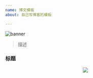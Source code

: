 ```yaml
---
name: 博文模板
about: 自己写博客的模板

---
```


![banner](#width-full)

> 描述

### 标题

<p align="center">
<img src="文中图" width="" />
</p>
